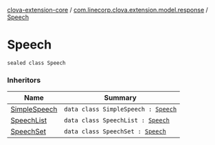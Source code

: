 [clova-extension-core](../index.md) / [com.linecorp.clova.extension.model.response](index.md) / [Speech](./-speech.md)

# Speech

`sealed class Speech`

### Inheritors

| Name | Summary |
|---|---|
| [SimpleSpeech](-simple-speech/index.md) | `data class SimpleSpeech : `[`Speech`](./-speech.md) |
| [SpeechList](-speech-list/index.md) | `data class SpeechList : `[`Speech`](./-speech.md) |
| [SpeechSet](-speech-set/index.md) | `data class SpeechSet : `[`Speech`](./-speech.md) |
